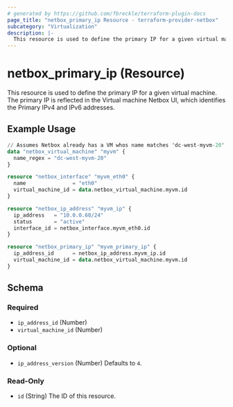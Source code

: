 ```yaml
---
# generated by https://github.com/fbreckle/terraform-plugin-docs
page_title: "netbox_primary_ip Resource - terraform-provider-netbox"
subcategory: "Virtualization"
description: |-
  This resource is used to define the primary IP for a given virtual machine. The primary IP is reflected in the Virtual machine Netbox UI, which identifies the Primary IPv4 and IPv6 addresses.
---
```


# netbox_primary_ip (Resource)

This resource is used to define the primary IP for a given virtual machine. The primary IP is reflected in the Virtual machine Netbox UI, which identifies the Primary IPv4 and IPv6 addresses.

## Example Usage

```terraform
// Assumes Netbox already has a VM whos name matches 'dc-west-myvm-20'
data "netbox_virtual_machine" "myvm" {
  name_regex = "dc-west-myvm-20"
}

resource "netbox_interface" "myvm_eth0" {
  name               = "eth0"
  virtual_machine_id = data.netbox_virtual_machine.myvm.id
}

resource "netbox_ip_address" "myvm_ip" {
  ip_address   = "10.0.0.60/24"
  status       = "active"
  interface_id = netbox_interface.myvm_eth0.id
}

resource "netbox_primary_ip" "myvm_primary_ip" {
  ip_address_id      = netbox_ip_address.myvm_ip.id
  virtual_machine_id = data.netbox_virtual_machine.myvm.id
}
```

<!-- schema generated by tfplugindocs -->
## Schema

### Required

- `ip_address_id` (Number)
- `virtual_machine_id` (Number)

### Optional

- `ip_address_version` (Number) Defaults to `4`.

### Read-Only

- `id` (String) The ID of this resource.
